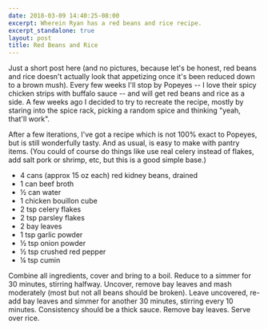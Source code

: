 ```yaml
---
date: 2018-03-09 14:40:25-08:00
excerpt: Wherein Ryan has a red beans and rice recipe.
excerpt_standalone: true
layout: post
title: Red Beans and Rice
---
```

Just a short post here (and no pictures, because let's be honest, red beans and rice doesn't actually look that appetizing once it's been reduced down to a brown mush).  Every few weeks I'll stop by Popeyes -- I love their spicy chicken strips with buffalo sauce -- and will get red beans and rice as a side.  A few weeks ago I decided to try to recreate the recipe, mostly by staring into the spice rack, picking a random spice and thinking "yeah, that'll work".

After a few iterations, I've got a recipe which is not 100% exact to Popeyes, but is still wonderfully tasty.  And as usual, is easy to make with pantry items.  (You could of course do things like use real celery instead of flakes, add salt pork or shrimp, etc, but this is a good simple base.)

* 4 cans (approx 15 oz each) red kidney beans, drained
* 1 can beef broth
* ½ can water
* 1 chicken bouillon cube
* 2 tsp celery flakes
* 2 tsp parsley flakes
* 2 bay leaves
* 1 tsp garlic powder
* ½ tsp onion powder
* ½ tsp crushed red pepper
* ¼ tsp cumin

Combine all ingredients, cover and bring to a boil.  Reduce to a simmer for 30 minutes, stirring halfway.  Uncover, remove bay leaves and mash moderately (most but not all beans should be broken).  Leave uncovered, re-add bay leaves and simmer for another 30 minutes, stirring every 10 minutes.  Consistency should be a thick sauce.  Remove bay leaves.  Serve over rice.

